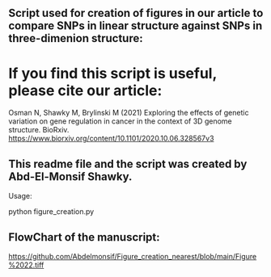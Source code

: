 ## Script used for creation of figures in our article to compare SNPs in linear structure against SNPs in three-dimenion structure:



# If you find this script is useful, please cite our article:

Osman N, Shawky M, Brylinski M (2021) Exploring the effects of genetic variation on gene regulation in cancer in the context of 3D genome structure. BioRxiv. https://www.biorxiv.org/content/10.1101/2020.10.06.328567v3



## This readme file and the script was created by Abd-El-Monsif Shawky.


Usage:

python figure_creation.py 






## FlowChart of the manuscript:

https://github.com/Abdelmonsif/Figure_creation_nearest/blob/main/Figure%2022.tiff
